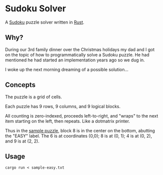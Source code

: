 # Sudoku Solver

A [Sudoku](https://en.wikipedia.org/wiki/Sudoku) puzzle solver written in [Rust](https://www.rust-lang.org). 

## Why?

During our 3rd family dinner over the Christmas holidays my dad and I got on the topic of how to programmatically solve a Sudoku puzzle. He had mentioned he had started an implementation years ago so we dug in. 

I woke up the next morning dreaming of a possible solution...

## Concepts

The puzzle is a grid of cells. 

Each puzzle has 9 rows, 9 columns, and 9 logical blocks.

All counting is zero-indexed, proceeds left-to-right, and "wraps" to the next item starting on the left, then repeats. Like a dotmatrix printer. 

Thus in the [sample puzzle](./sample.jpeg), block 8 is in the center on the bottom, abutting the "EASY" label. The 6 is at coordinates (0,0); 8 is at (0, 1); 4 is at (0, 2), and 9 is at (2, 2).

## Usage

`cargo run < sample-easy.txt`